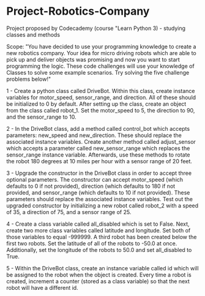 # Project-Robotics-Company
Project proposed by Codecademy (course "Learn Python 3) - studying classes and methods

Scope:
"You have decided to use your programming knowledge to create a new robotics company.
Your idea for micro driving robots which are able to pick up and deliver objects was promising and now you want to start programming the logic.
These code challenges will use your knowledge of Classes to solve some example scenarios. Try solving the five challenge problems below!"

1 - Create a python class called DriveBot.
    Within this class, create instance variables for motor_speed, sensor_range, and direction.
    All of these should be initialized to 0 by default. After setting up the class, create an object from the class called robot_1.
    Set the motor_speed to 5, the direction to 90, and the sensor_range to 10.
    
2 - In the DriveBot class, add a method called control_bot which accepts parameters: new_speed and new_direction.
    These should replace the associated instance variables.
    Create another method called adjust_sensor which accepts a parameter called new_sensor_range which replaces the sensor_range instance variable.
    Afterwards, use these methods to rotate the robot 180 degrees at 10 miles per hour with a sensor range of 20 feet.
    
3 - Upgrade the constructor in the DriveBot class in order to accept three optional parameters.
    The constructor can accept motor_speed (which defaults to 0 if not provided), direction (which defaults to 180 if not provided, and sensor_range (which defaults to 10 if not provided).
    These parameters should replace the associated instance variables.
    Test out the upgraded constructor by initializing a new robot called robot_2 with a speed of 35, a direction of 75, and a sensor range of 25.
    
4 - Create a class variable called all_disabled which is set to False.
    Next, create two more class variables called latitude and longitude. Set both of those variables to equal -999999.
    A third robot has been created below the first two robots. Set the latitude of all of the robots to -50.0 at once.
    Additionally, set the longitude of the robots to 50.0 and set all_disabled to True.

5 - Within the DriveBot class, create an instance variable called id which will be assigned to the robot when the object is created.
    Every time a robot is created, increment a counter (stored as a class variable) so that the next robot will have a different id.
